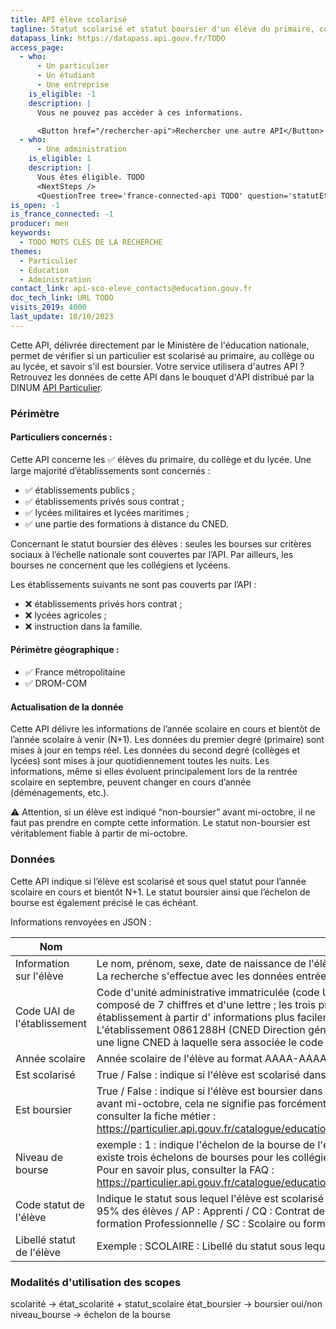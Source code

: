 ```yaml
---
title: API élève scolarisé
tagline: Statut scolarisé et statut boursier d'un élève du primaire, collège ou lycée. 
datapass_link: https://datapass.api.gouv.fr/TODO
access_page:
  - who:
      - Un particulier
      - Un étudiant
      - Une entreprise
    is_eligible: -1
    description: |
      Vous ne pouvez pas accèder à ces informations.

      <Button href="/rechercher-api">Rechercher une autre API</Button>
  - who:
      - Une administration
    is_eligible: 1
    description: |
      Vous êtes éligible. TODO
      <NextSteps />
      <QuestionTree tree='france-connected-api TODO' question='statutEtudiant TODO' />
is_open: -1
is_france_connected: -1
producer: men
keywords:
  - TODO MOTS CLÉS DE LA RECHERCHE
themes:
  - Particulier
  - Education
  - Administration
contact_link: api-sco-eleve_contacts@education.gouv.fr
doc_tech_link: URL TODO
visits_2019: 4000
last_update: 10/10/2023
---
```


Cette API, délivrée directement par le Ministère de l'éducation nationale, permet de vérifier si un particulier est scolarisé au primaire, au collège ou au lycée, et savoir s'il est boursier.
Votre service utilisera d'autres API ? Retrouvez les données de cette API dans le bouquet d'API distribué par la DINUM [API Particulier](les-api/api-particulier).

### Périmètre

#### Particuliers concernés :

Cette API concerne les ✅ élèves du primaire, du collège et du lycée.
Une large majorité d’établissements sont concernés :
- ✅ établissements publics ;
- ✅ établissements privés sous contrat ;
- ✅ lycées militaires et lycées maritimes ;
- ✅ une partie des formations à distance du CNED.

Concernant le statut boursier des élèves : seules les bourses sur critères sociaux à l’échelle nationale sont couvertes par l’API. Par ailleurs, les bourses ne concernent que les collégiens et lycéens.

Les établissements suivants ne sont pas couverts par l’API :
- ❌ établissements privés hors contrat ;
- ❌ lycées agricoles ;
- ❌ instruction dans la famille.

####  Périmètre géographique :
- ✅ France métropolitaine
- ✅ DROM-COM

#### Actualisation de la donnée 

Cette API délivre les informations de l’année scolaire en cours et bientôt de l’année scolaire à venir (N+1).
Les données du premier degré (primaire) sont mises à jour en temps réel. Les données du second degré (collèges et lycées) sont mises à jour quotidiennement toutes les nuits.
Les informations, même si elles évoluent principalement lors de la rentrée scolaire en septembre, peuvent changer en cours d’année (déménagements, etc.).

⚠️ Attention, si un élève est indiqué “non-boursier” avant mi-octobre, il ne faut pas prendre en compte cette information. Le statut non-boursier est véritablement fiable à partir de mi-octobre.

### Données

Cette API indique si l’élève est scolarisé et sous quel statut pour l’année scolaire en cours et bientôt N+1. Le statut boursier ainsi que l’échelon de bourse est également précisé le cas échéant.

Informations renvoyées en JSON : 

| Nom         | Description                                                                                                              |
| ----------- | ------------------------------------------------------------------------------------------------------------------------ |
| Information sur l'élève     | Le nom, prénom, sexe, date de naissance de l'élève. <br/>La recherche s'effectue avec les données entrées en paramètre. Si les nom ou prénom sont incomplets en entrée, ils sont retournés complets en retour. |
| Code UAI de l'établissement | Code d'unité administrative immatriculée (code UAI) de l'établissement où est scolarisé l'élève. Ce code unique inscrit au répertoire national des établissements est composé de 7 chiffres et d'une lettre ; les trois premiers chiffres correspondent au numéro de département de l'établissement. Pour retrouver facilement le code UAI d'un établissement à partir d' informations plus facilement connues des usagers (commune, code postal, etc.), vous pouvez utiliser l'[API "Annuaire de l'éducation nationale"](https://api.gouv.fr/les-api/api-annuaire-education).NB : L'établissement 0861288H (CNED Direction générale) n'existe pas dans l'API annuaire de l'éducation nationale, il faudra donc compléter la liste des établissements avec une ligne CNED à laquelle sera associée le code UAI qui sera en passé en entrée. |
| Année scolaire      | Année scolaire de l'élève au format AAAA-AAAA ou AAAA (AAAA= 2023 pour l'année scolaire 2023-2024)   |
| Est scolarisé        | True / False : indique si l'élève est scolarisé dans l'établissement. |
| Est boursier        | True / False : indique si l'élève est boursier dans l'établissement. Les bourses concernent uniquement les élèves des collèges et lycées. NB : Si le statut boursier est à "false" avant mi-octobre, cela ne signifie pas forcément que l'élève n'est pas boursier. Il peut s'agir d'un faux négatif lié à une absence de l'information en base. Pour en savoir plus consulter la fiche métier : https://particulier.api.gouv.fr/catalogue/education_nationale/statut_eleve_scolarise#faq_entry_answer_1_api_particulier_endpoint_education_nationale_statut_eleve_scolarise|
| Niveau de bourse        | exemple : 1 : indique l'échelon de la bourse de l'élève. Est à "null" quand "est_boursier" est "false". Les bourses concernent uniquement les élèves des collèges et lycées. Il existe trois échelons de bourses pour les collégiens (1 à 3) et six échelons pour les lycéens (1 à 6), correspondant aux montants reçus par l'élève pour l'année scolaire. Pour en savoir plus, consulter la FAQ : https://particulier.api.gouv.fr/catalogue/education_nationale/statut_eleve_scolarise#faq_entry_answer_2_api_particulier_endpoint_education_nationale_statut_eleve_scolarise |
| Code statut de l'élève  | Indique le statut sous lequel l'élève est scolarisé dans l'établissement. Les valeurs sont susceptibles d'évoluer : ST : Scolaire, il s'agit du statut de base renvoyé pour près de 95% des élèves / AP : Apprenti / CQ : Contrat de qualification / FC : Formation continue / ED : Enseignement à distance / IN : Candidat individuel / FQ : Stagiaire de la formation Professionnelle / SC : Scolaire ou formation initiale / CP : Contrat de professionnalisation. / NC : Non connu ou non communiqué. |
| Libellé statut de l'élève        | Exemple : SCOLAIRE : Libellé du statut sous lequel l'élève est scolarisé dans l'établissement.|


### Modalités d'utilisation des scopes

scolarité → état_scolarité + statut_scolaire
état_boursier → boursier oui/non
niveau_bourse → échelon de la bourse
